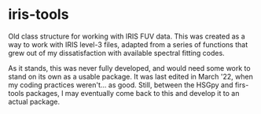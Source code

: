 # iris-tools
Old class structure for working with IRIS FUV data. This was created as a way to work with IRIS level-3 files, adapted from a series of functions that grew out of my dissatisfaction with available spectral fitting codes.

As it stands, this was never fully developed, and would need some work to stand on its own as a usable package. It was last edited in March '22, when my coding practices weren't... as good. Still, between the HSGpy and firs-tools packages, I may eventually come back to this and develop it to an actual package.
